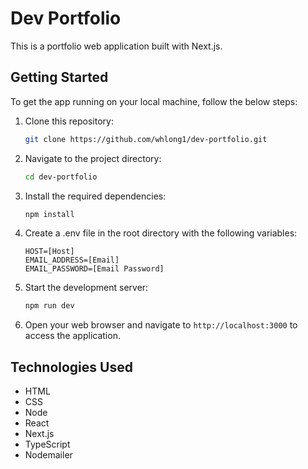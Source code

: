 # Dev Portfolio

This is a portfolio web application built with Next.js. 

## Getting Started

To get the app running on your local machine, follow the below steps:

1. Clone this repository:

    ```bash
    git clone https://github.com/whlong1/dev-portfolio.git
    ```

2. Navigate to the project directory:

    ```bash
    cd dev-portfolio
    ```

3. Install the required dependencies:

    ```bash
    npm install
    ```

4. Create a .env file in the root directory with the following variables:

    ```
    HOST=[Host]
    EMAIL_ADDRESS=[Email]
    EMAIL_PASSWORD=[Email Password]
    ```

5. Start the development server:

    ```bash
    npm run dev
    ```

6. Open your web browser and navigate to `http://localhost:3000` to access the application.

## Technologies Used

- HTML
- CSS
- Node
- React
- Next.js
- TypeScript
- Nodemailer